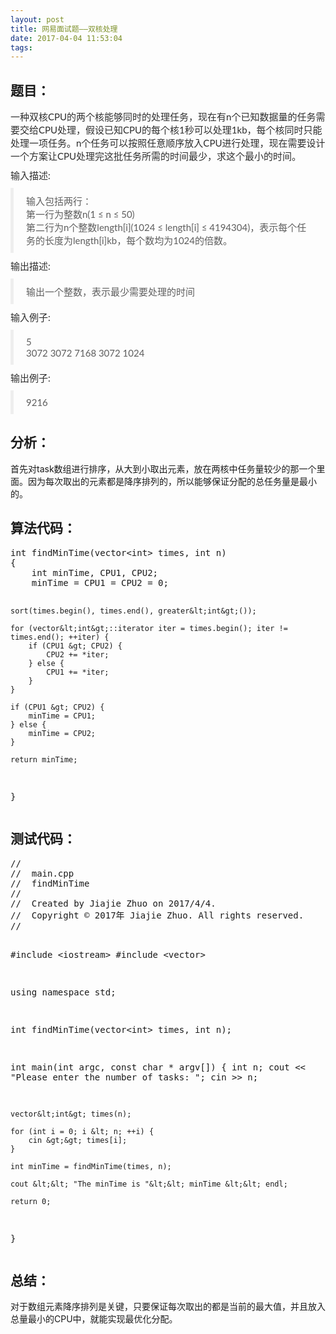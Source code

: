 ```yaml
---
layout: post
title: 网易面试题——双核处理
date: 2017-04-04 11:53:04
tags:
---
```



<h2>题目：</h2>
<p></p>
<p style="margin-top:0px;margin-bottom:10px;color:rgb(46,46,46);font-family:'Microsoft YaHei', '宋体', Lato, 'Helvetica Neue', Helvetica, Arial, sans-serif;font-size:15px;">
一种双核CPU的两个核能够同时的处理任务，现在有n个已知数据量的任务需要交给CPU处理，假设已知CPU的每个核1秒可以处理1kb，每个核同时只能处理一项任务。n个任务可以按照任意顺序放入CPU进行处理，现在需要设计一个方案让CPU处理完这批任务所需的时间最少，求这个最小的时间。</p>
<p style="margin-top:0px;margin-bottom:10px;color:rgb(46,46,46);font-family:'Microsoft YaHei', '宋体', Lato, 'Helvetica Neue', Helvetica, Arial, sans-serif;font-size:15px;">
<span>输入描述:</span></p>
<blockquote style="padding:10px 20px;margin:0px 0px 10px;font-size:15px;border-left:5px solid rgb(238,238,238);color:rgb(94,94,94);font-family:'Microsoft YaHei', '宋体', Lato, 'Helvetica Neue', Helvetica, Arial, sans-serif;">
<p style="margin-top:0px;margin-bottom:0px;">输入包括两行：<br />
第一行为整数n(1 ≤ n ≤ 50)<br />
第二行为n个整数length[i](1024 ≤ length[i] ≤ 4194304)，表示每个任务的长度为length[i]kb，每个数均为1024的倍数。</p>
</blockquote>
<p style="margin-top:0px;margin-bottom:10px;color:rgb(46,46,46);font-family:'Microsoft YaHei', '宋体', Lato, 'Helvetica Neue', Helvetica, Arial, sans-serif;font-size:15px;">
<span>输出描述:</span></p>
<blockquote style="padding:10px 20px;margin:0px 0px 10px;font-size:15px;border-left:5px solid rgb(238,238,238);color:rgb(94,94,94);font-family:'Microsoft YaHei', '宋体', Lato, 'Helvetica Neue', Helvetica, Arial, sans-serif;">
<p style="margin-top:0px;margin-bottom:0px;">输出一个整数，表示最少需要处理的时间</p>
</blockquote>
<p style="margin-top:0px;margin-bottom:10px;color:rgb(46,46,46);font-family:'Microsoft YaHei', '宋体', Lato, 'Helvetica Neue', Helvetica, Arial, sans-serif;font-size:15px;">
<span>输入例子:</span></p>
<blockquote style="padding:10px 20px;margin:0px 0px 10px;font-size:15px;border-left:5px solid rgb(238,238,238);color:rgb(94,94,94);font-family:'Microsoft YaHei', '宋体', Lato, 'Helvetica Neue', Helvetica, Arial, sans-serif;">
<p style="margin-top:0px;margin-bottom:0px;">5<br />
3072 3072 7168 3072 1024</p>
</blockquote>
<p style="margin-top:0px;margin-bottom:10px;color:rgb(46,46,46);font-family:'Microsoft YaHei', '宋体', Lato, 'Helvetica Neue', Helvetica, Arial, sans-serif;font-size:15px;">
<span>输出例子:</span></p>
<blockquote style="padding:10px 20px;margin:0px 0px 10px;font-size:15px;border-left:5px solid rgb(238,238,238);color:rgb(94,94,94);font-family:'Microsoft YaHei', '宋体', Lato, 'Helvetica Neue', Helvetica, Arial, sans-serif;">
<p style="margin-top:0px;margin-bottom:0px;">9216</p>
</blockquote>
<h2>分析：</h2>
<p>首先对task数组进行排序，从大到小取出元素，放在两核中任务量较少的那一个里面。因为每次取出的元素都是降序排列的，所以能够保证分配的总任务量是最小的。</p>
<h2>算法代码：</h2>
<p></p><pre class="cpp">int findMinTime(vector&lt;int&gt; times, int n)
{
    int minTime, CPU1, CPU2;
    minTime = CPU1 = CPU2 = 0;
    
    sort(times.begin(), times.end(), greater&lt;int&gt;());
    
    for (vector&lt;int&gt;::iterator iter = times.begin(); iter != times.end(); ++iter) {
        if (CPU1 &gt; CPU2) {
            CPU2 += *iter;
        } else {
            CPU1 += *iter;
        }
    }
    
    if (CPU1 &gt; CPU2) {
        minTime = CPU1;
    } else {
        minTime = CPU2;
    }
    
    return minTime;
}</pre>
<h2>测试代码：</h2>
<p></p><pre class="cpp">//
//  main.cpp
//  findMinTime
//
//  Created by Jiajie Zhuo on 2017/4/4.
//  Copyright © 2017年 Jiajie Zhuo. All rights reserved.
//

#include &lt;iostream&gt;
#include &lt;vector&gt;

using namespace std;

int findMinTime(vector&lt;int&gt; times, int n);

int main(int argc, const char * argv[]) {
    int n;
    cout &lt;&lt; "Please enter the number of tasks: ";
    cin &gt;&gt; n;
    
    vector&lt;int&gt; times(n);
    
    for (int i = 0; i &lt; n; ++i) {
        cin &gt;&gt; times[i];
    }
    
    int minTime = findMinTime(times, n);
    
    cout &lt;&lt; "The minTime is "&lt;&lt; minTime &lt;&lt; endl;
    
    return 0;
}</pre>
<h2>总结：</h2>
<p>对于数组元素降序排列是关键，只要保证每次取出的都是当前的最大值，并且放入总量最小的CPU中，就能实现最优化分配。</p>

